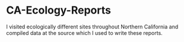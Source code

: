 # CA-Ecology-Reports

I visited ecologically different sites throughout Northern California and compiled data at the source which I used to write these reports. 
